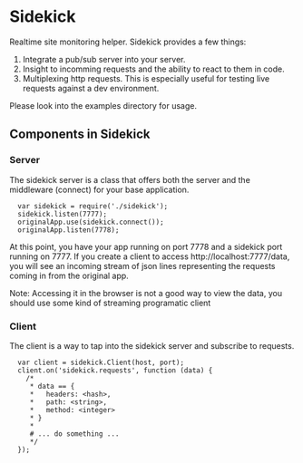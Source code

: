  # Sidekick

Realtime site monitoring helper. Sidekick provides a few things:

  1. Integrate a pub/sub server into your server.
  1. Insight to incomming requests and the ability to react to them in code.
  1. Multiplexing http requests.  This is especially useful for testing live requests against a dev environment.
     
Please look into the examples directory for usage.

## Components in Sidekick

### Server

The sidekick server is a class that offers both the server and the middleware (connect) for your base application.

```
  var sidekick = require('./sidekick');
  sidekick.listen(7777);
  originalApp.use(sidekick.connect());
  originalApp.listen(7778);
```

At this point, you have your app running on port 7778 and a sidekick port running on 7777.  If you create a client
to access http://localhost:7777/data, you will see an incoming stream of json lines representing the requests coming 
in from the original app. 

Note: Accessing it in the browser is not a good way to view the data, you should use some kind of streaming programatic
client


### Client

The client is a way to tap into the sidekick server and subscribe to requests.

```
  var client = sidekick.Client(host, port);
  client.on('sidekick.requests', function (data) {
    /*
     * data == {
     *   headers: <hash>,
     *   path: <string>,
     *   method: <integer>
     * }
     *
     # ... do something ... 
     */
  });
```

